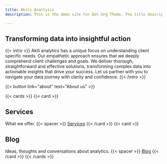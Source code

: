 ```yaml
---
title: Akili Analtyics
description: This is the demo site for Dot Org Theme. The title description and images front matter is required for meta og content.

---
```


## Transforming data into insightful action

{{< intro >}}
Akili analytics has a unique focus on understanding client specific needs. Our empathetic approach ensures that we deeply comprehend client challenges and goals. We deliver thorough, straightforward and effective solutions, transforming complex data into actionable insights that drive your success. Let us partner with you to navigate your data journey with clarity and confidence. 
{{< /intro >}}

{{< button link="about" text="About us" >}}

{{< cards >}}
{{< card >}}
## Services
What we offer.
{{< spacer >}}
[Services](services)
{{< /card >}}
{{< card >}}
## Blog
Ideas, thoughts and conversations about analytics.
{{< spacer >}}
[Blog](/blog)
{{< /card >}}
{{< /cards >}}